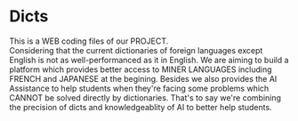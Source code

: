 # Dicts
This is a WEB coding files of our PROJECT.   
Considering that the current dictionaries of foreign languages except English is not as well-performanced as it in English. We are aiming to build a platform which provides better access to MINER LANGUAGES including FRENCH and JAPANESE at the begining. Besides we also provides the AI Assistance to help students when they're facing some problems which CANNOT be solved directly by dictionaries. That's to say we're combining the precision of dicts and knowledgeablity of AI to better help students.  
